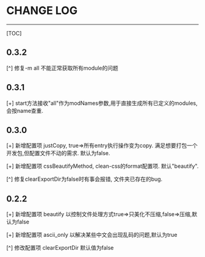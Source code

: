 # CHANGE LOG

---

[TOC]
## 0.3.2
[^] 修复-m all 不能正常获取所有module的问题

## 0.3.1
[+] start方法接收"all"作为modNames参数,用于直接生成所有已定义的modules,会按name查重.

## 0.3.0
[+] 新增配置项 justCopy, true=>所有entry执行操作变为copy. 满足想要打包一个开发包,但配置文件不动的需求. 默认为false.

[+] 新增配置项 cssBeautifyMethod, clean-css的format配置项. 默认"beautify".

[^] 修复clearExportDir为false时有事会报错, 文件夹已存在的bug.

## 0.2.2
[+] 新增配置项 beautify 以控制文件处理方式true=>只美化不压缩,false=>压缩,默认为false

[+] 新增配置项 ascii_only 以解决某些中文会出现乱码的问题,默认为true

[^] 修改配置项 clearExportDir 默认值为false




